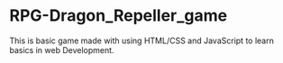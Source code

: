 # RPG-Dragon_Repeller_game
This is basic game made with using HTML/CSS and JavaScript to learn basics in web Development.
